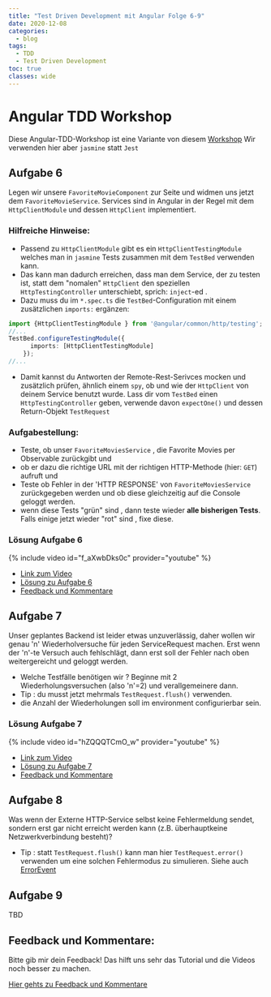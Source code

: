```yaml
---
title: "Test Driven Development mit Angular Folge 6-9"
date: 2020-12-08 
categories:
  - blog
tags:
  - TDD
  - Test Driven Development
toc: true
classes: wide
---
```

# Angular TDD Workshop
Diese Angular-TDD-Workshop ist eine Variante von diesem [Workshop](https://itnext.io/test-driven-development-in-an-angular-world-92c0c42a54d0)
Wir verwenden hier aber `jasmine` statt `Jest`

## Aufgabe 6
Legen wir unsere `FavoriteMovieComponent` zur Seite und widmen uns jetzt dem `FavoriteMovieService`. Services sind in Angular in der Regel mit dem `HttpClientModule` und dessen `HttpClient` implementiert. 

### Hilfreiche Hinweise:
* Passend zu `HttpClientModule` gibt es ein `HttpClientTestingModule` welches man in `jasmine` Tests zusammen mit dem `TestBed` verwenden kann. 
*  Das kann man dadurch erreichen, dass man dem Service, der zu testen ist,   statt dem "nomalen" `HttpClient` den speziellen `HttpTestingController` unterschiebt, sprich: `inject`-ed . 
* Dazu muss du im `*.spec.ts` die `TestBed`-Configuration mit einem zusätzlichen `imports:` ergänzen: 
```typescript
import {HttpClientTestingModule } from '@angular/common/http/testing';
//...
TestBed.configureTestingModule({
      imports: [HttpClientTestingModule]
    });
//...
``` 
* Damit kannst du Antworten der Remote-Rest-Serivces mocken und zusätzlich prüfen, ähnlich einem `spy`, ob und wie der `HttpClient` von deinem Service benutzt wurde. Lass dir vom `TestBed` einen `HttpTestingController` geben, verwende davon `expectOne()` und dessen Return-Objekt `TestRequest`
### Aufgabestellung:
* Teste, ob unser `FavoriteMoviesService` , die Favorite Movies per Observable zurückgibt und 
* ob er dazu die richtige URL mit der richtigen HTTP-Methode (hier: `GET`) aufruft und 
* Teste ob Fehler in der 'HTTP RESPONSE'  von `FavoriteMoviesService` zurückgegeben werden und ob diese gleichzeitig auf die Console geloggt werden.
* wenn diese Tests "grün" sind , dann teste wieder **alle bisherigen Tests**. Falls einige jetzt wieder "rot" sind , fixe diese. 
### Lösung Aufgabe 6 
{% include video id="f_aXwbDks0c" provider="youtube" %} 
* [Link zum Video](https://youtu.be/f_aXwbDks0c)
* [Lösung zu Aufgabe 6](https://github.com/bodote/tdd-angular/tree/v1.6) 
* [Feedback und Kommentare](https://github.com/bodote/bodote.github.io/discussions)


## Aufgabe 7
Unser geplantes Backend ist leider etwas unzuverlässig, daher wollen wir genau 'n' Wiederholversuche für jeden ServiceRequest machen. Erst wenn der 'n'-te Versuch auch fehlschlägt, dann erst soll der Fehler nach oben weitergereicht und geloggt werden.
* Welche Testfälle benötigen wir ? Beginne mit 2 Wiederholungsversuchen (also 'n'=2) und verallgemeinere dann.
* Tip : du musst jetzt mehrmals  `TestRequest.flush()` verwenden.
* die Anzahl der Wiederholungen soll im environment configurierbar sein.
### Lösung Aufgabe 7 
{% include video id="hZQQQTCmO_w" provider="youtube" %} 
* [Link zum Video](https://youtu.be/hZQQQTCmO_w)
* [Lösung zu Aufgabe 7](https://github.com/bodote/tdd-angular/tree/v1.7) 
* [Feedback und Kommentare](https://github.com/bodote/bodote.github.io/discussions)


## Aufgabe 8
Was wenn der Externe HTTP-Service selbst keine Fehlermeldung sendet, sondern erst gar nicht erreicht werden kann (z.B. überhauptkeine Netzwerkverbindung besteht)?
* Tip : statt `TestRequest.flush()` kann man hier `TestRequest.error()` verwenden um eine solchen Fehlermodus zu simulieren. Siehe auch [ErrorEvent](https://developer.mozilla.org/en-US/docs/Web/API/ErrorEvent)

## Aufgabe 9
TBD


## Feedback und Kommentare:
Bitte gib mir dein Feedback! Das hilft uns sehr das Tutorial und die Videos noch besser zu machen.

[Hier gehts zu Feedback und Kommentare](https://github.com/bodote/bodote.github.io/discussions) 